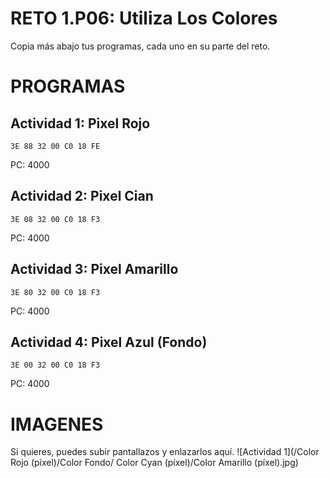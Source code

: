 # RETO 1.P06: Utiliza Los Colores
Copia más abajo tus programas, cada uno en su parte del reto.

# PROGRAMAS

## Actividad 1: Pixel Rojo
```
3E 88 32 00 C0 18 FE
```
PC: 4000

## Actividad 2: Pixel Cian
```
3E 08 32 00 C0 18 F3
```
PC: 4000

## Actividad 3: Pixel Amarillo
```
3E 80 32 00 C0 18 F3
```
PC: 4000

## Actividad 4: Pixel Azul (Fondo)
```
3E 00 32 00 C0 18 F3
```
PC: 4000

# IMAGENES
Si quieres, puedes subir pantallazos y enlazarlos aquí.
![Actividad 1](/Color Rojo (píxel)/Color Fondo/ Color Cyan (píxel)/Color Amarillo (píxel).jpg)
